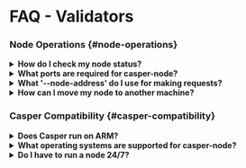 # FAQ - Validators

### Node Operations {#node-operations}

<details>
<summary><b>How do I check my node status?</b></summary>

Once your node is running, you can run `curl -s localhost:8888/status | jq .last_added_block_info` to query your local server's synchronization status. The output will look similar to:

```bash

curl -s http://localhost:8888/status | jq .last_added_block_info
{
  "hash": "73f398f89dfe2b980634281c0d6be8379b27aedbf4029f699219fafa1e09526c",
  "timestamp": "2021-07-09T04:56:42.240Z",
  "era_id": 1090,
  "height": 106926,
  "state_root_hash": "5e7bd420cb5d3290cf50036ada510c9c1adcf63198381c398403086f739394c8",
  "creator": "011752f095ee6d2902540ea4fafd649da4b7b0c2a6e38176fb7f661a0e463d43b4"
}

```

</details>

<details>
<summary><b>What ports are required for casper-node?</b></summary>

Casper-node requires the following ports:

* 35000 - Required for external visibility
* 7777 - RPC endpoint for interaction with casper-client
* 8888 - REST endpoint for status and metrics (This port allows your node to be part of the network status)
* 9999 - SSE endpoint for event stream

</details>

<details>
<summary><b>What '--node-address' do I use for making requests?</b></summary>

If you are running a node, you can use `localhost:7777` for RPC requests like deploys. For node-health queries, use `localhost-8888`.

</details>

<details>
<summary><b>How can I move my node to another machine?</b></summary>

**Method One**
1. Stop the node.
2. Copy all data.
3. Change the mountpoint.
4. Start the node.

**Method Two**
1. Create another node in parallel.
2. Once it is up to date, stop the nodes.
3. Swap the associated keys.
4. Restart the new node.

**Note:** Use the following command to copy your node's data:

```

rsync -av --inplace --sparse  /var/lib/casper/ /new_mount

```

</details>

### Casper Compatibility {#casper-compatibility}

<details>
<summary><b>Does Casper run on ARM?</b></summary>

Casper-node does not work with ARM type servers. You can see our hardware specifications [here](../operators/hardware.md).

</details>

<details>
<summary><b>What operating systems are supported for casper-node?</b></summary>

Casper is currently tested and packaged for Ubuntu 20.04.

</details>

<details>
<summary><b>Do I have to run a node 24/7?</b></summary>

Validators must be online 24/7. Otherwise, they face ejection and loss of rewards as a result of liveness failure. Failure to participate in consensus for one era results in ejection.

If you cannot run a node 24/7, you can delegate your tokens to a healthy validator node with good uptime.

</details>
